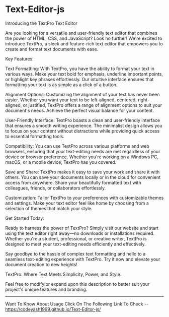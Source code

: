 # Text-Editor-js
Introducing the TextPro Text Editor

Are you looking for a versatile and user-friendly text editor that combines the power of HTML, CSS, and JavaScript? Look no further! We're excited to introduce TextPro, a sleek and feature-rich text editor that empowers you to create and format text documents with ease.

Key Features:

Text Formatting: With TextPro, you have the ability to format your text in various ways. Make your text bold for emphasis, underline important points, or highlight key phrases effortlessly. Our intuitive interface ensures that formatting your text is as simple as a click of a button.

Alignment Options: Customizing the alignment of your text has never been easier. Whether you want your text to be left-aligned, centered, right-aligned, or justified, TextPro offers a range of alignment options to suit your document's needs. Achieve the perfect visual balance for your content.

User-Friendly Interface: TextPro boasts a clean and user-friendly interface that ensures a smooth writing experience. The minimalist design allows you to focus on your content without distractions while providing quick access to essential formatting tools.

Compatibility: You can use TextPro across various platforms and web browsers, ensuring that your text-editing needs are met regardless of your device or browser preference. Whether you're working on a Windows PC, macOS, or a mobile device, TextPro has you covered.

Save and Share: TextPro makes it easy to save your work and share it with others. You can save your documents locally or in the cloud for convenient access from anywhere. Share your beautifully formatted text with colleagues, friends, or collaborators effortlessly.

Customization: Tailor TextPro to your preferences with customizable themes and settings. Make your text editor feel like home by choosing from a selection of themes that match your style.

Get Started Today:

Ready to harness the power of TextPro? Simply visit our website and start using the text editor right away—no downloads or installations required. Whether you're a student, professional, or creative writer, TextPro is designed to meet your text-editing needs efficiently and effectively.

Say goodbye to the hassle of complex text formatting and hello to a seamless text-editing experience with TextPro. Try it now and elevate your document creation to new heights!

TextPro: Where Text Meets Simplicity, Power, and Style.

Feel free to modify or expand upon this description to better suit your project's unique features and branding.


---------------------------------------------------------------------------------------------------------------------------------------------------------------------------------------------------------------------------
Want To Know About Usage Click On The Following Link To Check -- https://codeyash1999.github.io/Text-Editor-js/
